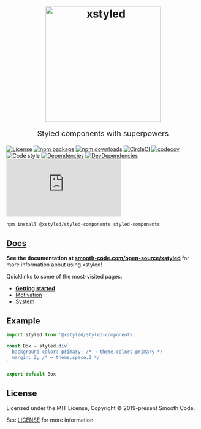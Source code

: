 <h1 align="center">
  <img src="https://raw.githubusercontent.com/smooth-code/xstyled/master/resources/xstyled-logo.jpg" alt="xstyled" title="xstyled" width="300">
</h1>
<p align="center" style="font-size: 1.2rem;">Styled components with superpowers</p>

[![License](https://img.shields.io/npm/l/@xstyled/styled-components.svg)](https://github.com/smooth-code/xstyled/blob/master/LICENSE)
[![npm package](https://img.shields.io/npm/v/@xstyled/styled-components/latest.svg)](https://www.npmjs.com/package/@xstyled/styled-components)
[![npm downloads](https://img.shields.io/npm/dm/@xstyled/styled-components.svg)](https://www.npmjs.com/package/@xstyled/styled-components)
[![CircleCI](https://circleci.com/gh/smooth-code/xstyled.svg?style=svg)](https://circleci.com/gh/smooth-code/xstyled)
[![codecov](https://codecov.io/gh/smooth-code/xstyled/branch/master/graph/badge.svg)](https://codecov.io/gh/smooth-code/xstyled)
![Code style](https://img.shields.io/badge/code_style-prettier-ff69b4.svg)
[![Dependencies](https://img.shields.io/david/smooth-code/xstyled.svg?path=packages%2Fstyled-components)](https://david-dm.org/smooth-code/xstyled?path=packages/styled-components)
[![DevDependencies](https://img.shields.io/david/dev/smooth-code/xstyled.svg)](https://david-dm.org/smooth-code/xstyled?type=dev)
[![Small size](https://img.badgesize.io/https://unpkg.com/@xstyled/styled-components/dist/xstyled-emotion.min.js?compression=gzip)](https://unpkg.com/@xstyled/styled-components/dist/xstyled-emotion.min.js)

```bash
npm install @xstyled/styled-components styled-components
```

## [Docs](https://www.smooth-code.com/open-source/xstyled)

**See the documentation at [smooth-code.com/open-source/xstyled](https://www.smooth-code.com/open-source/xstyled)** for more information about using xstyled!

Quicklinks to some of the most-visited pages:

- [**Getting started**](https://xstyled.dev/docs/getting-started/)
- [Motivation](https://xstyled.dev/docs/motivation/)
- [System](https://xstyled.dev/docs/system/)

## Example

```js
import styled from '@xstyled/styled-components'

const Box = styled.div`
  background-color: primary; /* ⟶ theme.colors.primary */
  margin: 2; /* ⟶ theme.space.2 */
`

export default Box
```

## License

Licensed under the MIT License, Copyright © 2019-present Smooth Code.

See [LICENSE](./LICENSE) for more information.
